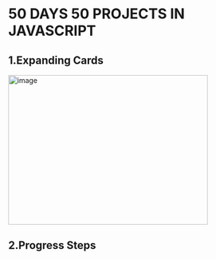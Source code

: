 # 50 DAYS 50 PROJECTS IN JAVASCRIPT

<h2>1.Expanding Cards</h2>
<img width="400"height="300" alt="image" src="https://user-images.githubusercontent.com/106760807/224527822-0f4a7167-f171-4430-a033-e6d0346ef3f1.png">
<h2>2.Progress Steps</h2>
